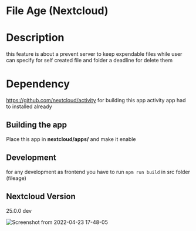 # File Age (Nextcloud)
# Description
this feature is about a prevent server to keep expendable files while user can specify for self created file and folder a deadline for delete them
# Dependency
https://github.com/nextcloud/activity
for building this app activity app had to installed already
## Building the app
Place this app in **nextcloud/apps/** and make it enable
## Development
for any development as frontend you have to run `npm run build` in src folder (fileage)
## Nextcloud Version
25.0.0 dev


![Screenshot from 2022-04-23 17-48-05](https://user-images.githubusercontent.com/68768066/164896232-40836772-f274-4de8-b443-3c2d0d355803.png)
